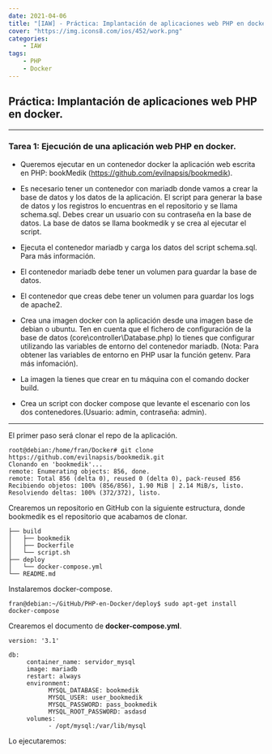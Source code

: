 ```yaml
---
date: 2021-04-06
title: "[IAW] - Práctica: Implantación de aplicaciones web PHP en docker "
cover: "https://img.icons8.com/ios/452/work.png"
categories: 
    - IAW
tags:
    - PHP
    - Docker
---
```


## Práctica: Implantación de aplicaciones web PHP en docker.

<hr>

### Tarea 1: Ejecución de una aplicación web PHP en docker.


* Queremos ejecutar en un contenedor docker la aplicación web escrita en PHP: bookMedik (https://github.com/evilnapsis/bookmedik).

* Es necesario tener un contenedor con mariadb donde vamos a crear la base de datos y los datos de la aplicación. El script para generar la base de datos y los registros lo encuentras en el repositorio y se llama schema.sql. Debes crear un usuario con su contraseña en la base de datos. La base de datos se llama bookmedik y se crea al ejecutar el script.

* Ejecuta el contenedor mariadb y carga los datos del script schema.sql. Para más información.

* El contenedor mariadb debe tener un volumen para guardar la base de datos.

* El contenedor que creas debe tener un volumen para guardar los logs de apache2.

* Crea una imagen docker con la aplicación desde una imagen base de debian o ubuntu. Ten en cuenta que el fichero de configuración de la base de datos (core\controller\Database.php) lo tienes que configurar utilizando las variables de entorno del contenedor mariadb. (Nota: Para obtener las variables de entorno en PHP usar la función getenv. Para más infomación).

* La imagen la tienes que crear en tu máquina con el comando docker build.

* Crea un script con docker compose que levante el escenario con los dos contenedores.(Usuario: admin, contraseña: admin).

<hr>

El primer paso será clonar el repo de la aplicación.
```shell
root@debian:/home/fran/Docker# git clone https://github.com/evilnapsis/bookmedik.git
Clonando en 'bookmedik'...
remote: Enumerating objects: 856, done.
remote: Total 856 (delta 0), reused 0 (delta 0), pack-reused 856
Recibiendo objetos: 100% (856/856), 1.90 MiB | 2.14 MiB/s, listo.
Resolviendo deltas: 100% (372/372), listo.
```

Crearemos un repositorio en GitHub con la siguiente estructura, donde bookmedik es el repositorio que acabamos de clonar.
```shell
├── build
│   ├── bookmedik
│   ├── Dockerfile
│   └── script.sh
├── deploy
│   └── docker-compose.yml
└── README.md
```

Instalaremos docker-compose.
```shell
fran@debian:~/GitHub/PHP-en-Docker/deploy$ sudo apt-get install docker-compose
```

Crearemos el documento de **docker-compose.yml**.
```shell
version: '3.1'

db:
     container_name: servidor_mysql
     image: mariadb
     restart: always
     environment:
           MYSQL_DATABASE: bookmedik
           MYSQL_USER: user_bookmedik
           MYSQL_PASSWORD: pass_bookmedik
           MYSQL_ROOT_PASSWORD: asdasd
     volumes:
           - /opt/mysql:/var/lib/mysql
```

Lo ejecutaremos:
```shell

```

```shell

```

```shell

```

```shell

```
